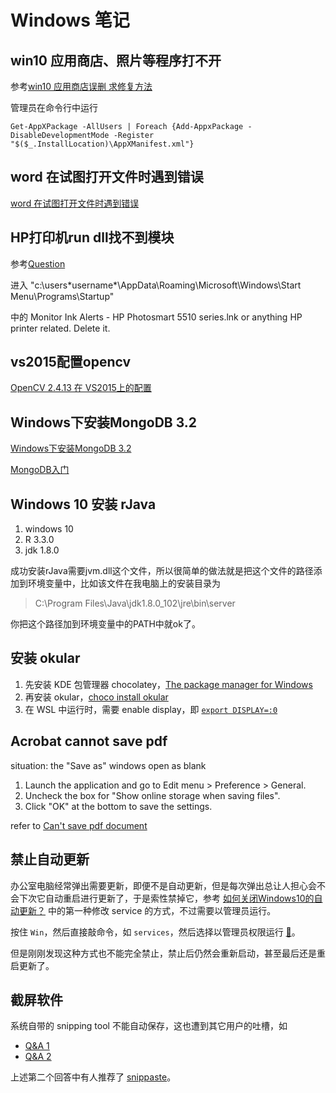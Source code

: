 # Windows 笔记

## win10 应用商店、照片等程序打不开

参考[win10 应用商店误删 求修复方法](https://answers.microsoft.com/zh-hans/windows/forum/windows_10-windows_store/win10/666838b7-7acd-4455-9217-bb0d92577941?auth=1)


管理员在命令行中运行
```
Get-AppXPackage -AllUsers | Foreach {Add-AppxPackage -DisableDevelopmentMode -Register "$($_.InstallLocation)\AppXManifest.xml"}
```

## word 在试图打开文件时遇到错误

[word 在试图打开文件时遇到错误](https://answers.microsoft.com/zh-hans/msoffice/forum/msoffice_word-mso_other-mso_archive/word/44473bde-599b-4552-99b1-0282e9ffe66e?messageId=1a74ab7c-2705-4db3-9f81-b58817a7a731)

## HP打印机run dll找不到模块

参考[Question](https://h30434.www3.hp.com/t5/LaserJet-Printing/There-was-a-problem-starting-C-Program-Files-HP-HP/m-p/2663133/highlight/true#M93469)

进入
"c:\users\*username*\AppData\Roaming\Microsoft\Windows\Start Menu\Programs\Startup\"

中的 Monitor Ink Alerts - HP Photosmart 5510 series.lnk or anything HP printer related. Delete it.

## vs2015配置opencv

[OpenCV 2.4.13 在 VS2015上的配置](http://blog.csdn.net/lfw198911/article/details/52649459)

## Windows下安装MongoDB 3.2

[Windows下安装MongoDB 3.2](http://blog.csdn.net/u012995964/article/details/50943916)

[MongoDB入门](http://www.cnblogs.com/huangxincheng/archive/2012/02/18/2356595.html)

## Windows 10 安装 rJava

1. windows 10
2. R 3.3.0
3. jdk 1.8.0

成功安装rJava需要jvm.dll这个文件，所以很简单的做法就是把这个文件的路径添加到环境变量中，比如该文件在我电脑上的安装目录为

> C:\Program Files\Java\jdk1.8.0_102\jre\bin\server

你把这个路径加到环境变量中的PATH中就ok了。

## 安装 okular

1. 先安装 KDE 包管理器 chocolatey，[The package manager for Windows](https://chocolatey.org/)
2. 再安装 okular，[choco install okular](https://chocolatey.org/search?q=okular)
3. 在 WSL 中运行时，需要 enable display，即 [`export DISPLAY=:0`](https://virtualizationreview.com/articles/2017/02/08/graphical-programs-on-windows-subsystem-on-linux.aspx)

## Acrobat cannot save pdf

situation:  the "Save as" windows open as blank

1. Launch the application and go to Edit menu > Preference > General.
2. Uncheck the box for "Show online storage when saving files".
3. Click "OK" at the bottom to save the settings.

refer to [Can't save pdf document](https://forums.adobe.com/thread/2318474)

## 禁止自动更新

办公室电脑经常弹出需要更新，即便不是自动更新，但是每次弹出总让人担心会不会下次它自动重启进行更新了，于是索性禁掉它，参考 [如何关闭Windows10的自动更新？](https://zhuanlan.zhihu.com/p/38070514) 中的第一种修改 service 的方式，不过需要以管理员运行。

按住 `Win`，然后直接敲命令，如 `services`，然后选择以管理员权限运行 [:link:](https://superuser.com/questions/462174/winr-runs-as-administrator-in-windows-8)。

但是刚刚发现这种方式也不能完全禁止，禁止后仍然会重新启动，甚至最后还是重启更新了。

## 截屏软件

系统自带的 snipping tool 不能自动保存，这也遭到其它用户的吐槽，如

- [Q&A 1](https://answers.microsoft.com/en-us/windows/forum/apps_windows_10-winapps-appscat_productivity/snip-sketch-auto-save-to-specified-location/0a1c1765-11cd-4a7a-8e5e-136909eb7061)
- [Q&A 2](https://answers.microsoft.com/zh-hans/windows/forum/windows_10-other_settings/%E8%AF%B7%E9%97%AEwin10%E6%88%AA%E5%9B%BE%E5%B7%A5/ce9f1e4d-9e51-4ad3-bc64-7e72c77c78fc)

上述第二个回答中有人推荐了 [snippaste](https://zh.snipaste.com/)。

